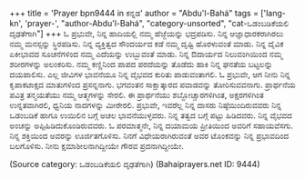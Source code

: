 +++
title = 'Prayer bpn9444 in ಕನ್ನಡ'
author = "Abdu'l-Bahá"
tags = ['lang-kn', 'prayer-', "author-Abdu'l-Bahá", "category-unsorted", "cat-ಒಡಂಬಡಿಕೆಯಲಿ ದೃಢತೆಗಾಗಿ"]
+++
ಓ ಪ್ರಭುವೇ, ನಿನ್ನ ಹಾದಿಯಲ್ಲಿ ನಮ್ಮ ಹೆಜ್ಜೆಯನ್ನು ಭದ್ರಪಡಿಸು.  ನಿನ್ನ ಆಜ್ಞಾಧಾರಕರಾಗಿರಲು ನಮ್ಮ ಮನಸ್ಸನ್ನು ಸ್ಥಿರಪಡಿಸು.  ನಿನ್ನ ವ್ಯಕ್ತಿತ್ವದ ಸೌಂದರ್ಯದ ಕಡೆ ನಮ್ಮ ದೃಷ್ಟಿ ಹೊರಳುವಂತೆ ಮಾಡು.  ನಿನ್ನ ದೈವಿಕ ಏಕೀಭಾವದ ಸೂಚನೆಗಳಿಂದ ನಮ್ಮ ಎದೆಯನ್ನು ಉಬ್ಬುವಂತೆ ಮಾಡು.  ನಿನ್ನ ಔದಾರ್ಯದ ನಿಲುವಂಗಿಯಿಂದ ನಮ್ಮ ಶರೀರಗಳನ್ನು ಅಲಂಕರಿಸು.  ನಮ್ಮ ಕಣ್ಣಿನಿಂದ ಪಾಪದ ಪರದೆಯನ್ನು ತೊಡೆದು ಹಾಕಿ ನಿನ್ನ ಘನತೆಯ ಬಟ್ಟಲನ್ನು ದಯಪಾಲಿಸು.  ಎಲ್ಲ ಜೀವಿಗಳ ಭಾವನೆಯೂ ನಿನ್ನ ವೈಭವದ ಕುರಿತು ಪಾಡುವಂತಾಗಲಿ.  ಓ ಪ್ರಭುವೇ, ಆಗ ನೀನು ನಿನ್ನ ಕೃಪಾಕಟಾಕ್ಷದ ಮಾತುಗಳಿಂದ ಪ್ರಸನ್ನನಾಗು.  ಭಗವಂತನ ಸಾಕ್ಷಾತ್ಕಾರದ ಪವಾಡವನ್ನು ತೋರಿಸುವವನಾಗು.  ಪ್ರಾರ್ಥನೆಯ ಪವಿತ್ರ ತನ್ಮಯತೆಯು ನಮ್ಮ ಆತ್ಮಗಳನ್ನು ಸೇರಲಿ.  ಈ ಪ್ರಾರ್ಥನೆಯು ಶಬ್ದೋಚ್ಚಾರಗಳಿಗಿಂತ, ಅಕ್ಷರಗಳಿಗಿಂತ ಉನ್ನತವಾಗಿರಲಿ, ಧ್ವನಿಯ ನಾದಗಳನ್ನು ಮೀರೇರಲಿ.
 ಪ್ರಭುವೇ, ಇವರೆಲ್ಲ ನಿನ್ನ ದಾಸರು ನಿಷ್ಠೆಯಿಂದಿರುವವರು ನಿನ್ನ ಒಡಂಬಡಿಕೆ ಹಾಗೂ ಉಯಿಲಿನ ಬಗ್ಗೆ ಅಚಲ ಭಾವನೆಯುಳ್ಳವರು.  ನಿನ್ನ ತತ್ವದ ಬಗ್ಗೆ ಪಟ್ಟು ಹಿಡಿದವರು.  ನಿನ್ನ ವೈಭವದ ಅಂಚನ್ನು ಅಪ್ಪಿಹಿಡಿದುಕೊಂಡಿರುವವರು.  ಓ ಪರಮಾತ್ಮನೇ, ನಿನ್ನ ದಯಾಮಯ ಪ್ರೀತಿಯಿಂದ ಅವರಿಗೆ ಸಹಾಯವೆಸಗು.  ನಿನ್ನ ಶಕ್ತಿಯಿಂದ ಅವರನ್ನು ಊರ್ಜಿತಗೊಳಿಸು.  ನಿನಗೆ ವಿಧೇಯರಾಗಿರುವಂತೆ ಅವರ ಟೊಂಕವನ್ನು ನಿನ್ನ ಪ್ರಭಾವದಿಂದ ಬಲಗೊಳಿಸು.  ನೀನು ಕ್ಷಮಾಶೀಲನಾಗಿದ್ದೀಯೇ ಗೌರವ ಪ್ರದನಾಗಿದ್ದೀಯೇ.

(Source category: ಒಡಂಬಡಿಕೆಯಲಿ ದೃಢತೆಗಾಗಿ)
(Bahaiprayers.net ID: 9444)
